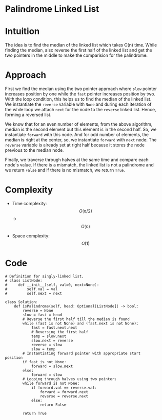 # Palindrome Linked List

# Intuition
The idea is to find the median of the linked list which takes O(n) time. While finding the median, also reverse the first half of the linked list and get the two pointers in the middle to make the comparision for the palindrome.

# Approach
First we find the median using the two pointer approach where `slow` pointer increases position by one while the `fast` pointer increases position by two. With the loop condition, this helps us to find the median of the linked list. We instantiate the `reverse` variable with `None` and during each iteration of the while loop we attach `next` for the node to the `reverse` linked list. Hence, forming a reversed list.

We know that for an even number of elements, from the above algorithm, median is the second element but this element is in the second half. So, we instantiate `forward` with this node. And for odd number of elements, the median is right at the center, so, we instantiate `forward` with `next` node. The `reverse` variable is already set at right half because it stores the node previous to the median node.

Finally, we traverse through halves at the same time and compare each node's value. If there is a mismatch, the linked list is not a palindrome and we return `False` and if there is no mismatch, we return `True`.

# Complexity
- Time complexity: $$O(n/2)$$ -> $$O(n)$$
<!-- Add your time complexity here, e.g. $$O(n)$$ -->

- Space complexity: $$O(1)$$
<!-- Add your space complexity here, e.g. $$O(n)$$ -->

# Code
```
# Definition for singly-linked list.
# class ListNode:
#     def __init__(self, val=0, next=None):
#         self.val = val
#         self.next = next

class Solution:
    def isPalindrome(self, head: Optional[ListNode]) -> bool:
        reverse = None
        slow = fast = head
        # Reverse the first half till the median is found
        while (fast is not None) and (fast.next is not None):
            fast = fast.next.next
            # Reversing the first half
            temp = slow.next
            slow.next = reverse
            reverse = slow
            slow = temp
        # Instantiating forward pointer with appropriate start position
        if fast is not None:
            forward = slow.next
        else:
            forward = slow
        # Looping through halves using two pointers
        while forward is not None:
            if forward.val == reverse.val:
                forward = forward.next
                reverse = reverse.next
            else:
                return False

        return True
            
```

